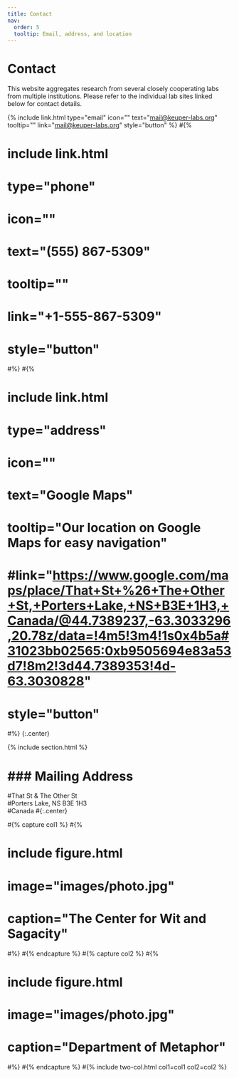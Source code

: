 ```yaml
---
title: Contact
nav:
  order: 5
  tooltip: Email, address, and location
---
```


# <i class="fas fa-envelope"></i>Contact

This website aggregates research from several closely cooperating labs from multiple institutions. Please refer to the individual lab sites linked below for contact details. 

{%
  include link.html
  type="email"
  icon=""
  text="mail@keuper-labs.org"
  tooltip=""
  link="mail@keuper-labs.org"
  style="button"
%}
#{%
#  include link.html
#  type="phone"
#  icon=""
#  text="(555) 867-5309"
#  tooltip=""
#  link="+1-555-867-5309"
#  style="button"
#%}
#{%
#  include link.html
#  type="address"
#  icon=""
#  text="Google Maps"
#  tooltip="Our location on Google Maps for easy navigation"
#  #link="https://www.google.com/maps/place/That+St+%26+The+Other+St,+Porters+Lake,+NS+B3E+1H3,+Canada/@44.7389237,-63.3033296,20.78z/data=!4m5!3m4!1s0x4b5a#31023bb02565:0xb9505694e83a53d7!8m2!3d44.7389353!4d-63.3030828"
#  style="button"
#%}
{:.center}

{% include section.html %}

# ### <i class="fas fa-mail-bulk"></i>Mailing Address

#That St & The Other St  
#Porters Lake, NS B3E 1H3  
#Canada
#{:.center}

#{% capture col1 %}
#{%
#  include figure.html
#  image="images/photo.jpg"
#  caption="The Center for Wit and Sagacity"
#%}
#{% endcapture %}
#{% capture col2 %}
#{%
#  include figure.html
#  image="images/photo.jpg"
#  caption="Department of Metaphor"
#%}
#{% endcapture %}
#{% include two-col.html col1=col1 col2=col2 %}
